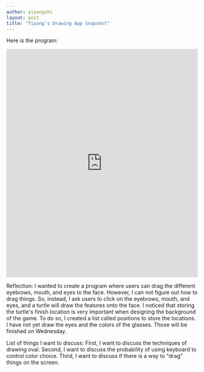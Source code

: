 ```yaml
---
author: yiyangshi
layout: post
title: "Yiyang's Drawing App Snapshot"
---
```


Here is the program:
<iframe src="https://trinket.io/embed/python/b6576830c6" width="100%" height="600" frameborder="0" marginwidth="0" marginheight="0" allowfullscreen></iframe>

Reflection:
I wanted to create a program where users can drag the different eyebrows, mouth, and eyes to the face. However, I can not figure out how to drag things. So, instead, I ask users to click on the eyebrows, mouth, and eyes, and a turtle will draw the features onto the face. I noticed that storing the turtle's finish location is very important when designing the background of the game. To do so, I created a list called positions to store the locations. I have not yet draw the eyes and the colors of the glasses. Those will be finished on Wednesday.

List of things I want to discuss:
First, I want to discuss the techniques of drawing oval. 
Second, I want to discuss the probability of using keyboard to control color choice. 
Third, I want to discuss if there is a way to "drag" things on the screen.
